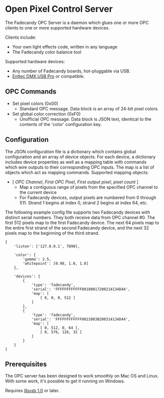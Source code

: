Open Pixel Control Server
=========================

The Fadecandy OPC Server is a daemon which glues one or more OPC clients to one or more supported hardware devices.

Clients include:

* Your own light effects code, written in any language
* The Fadecandy color balance tool

Supported hardware devices:

* Any number of Fadecandy boards, hot-pluggable via USB.
* [Enttec DMX USB Pro](http://www.enttec.com/?main_menu=Products&pn=70304) or compatible.

OPC Commands
------------

* Set pixel colors (0x00)
	* Standard OPC message. Data block is an array of 24-bit pixel colors.
* Set global color correction (0xF0)
	* Unofficial OPC message. Data block is JSON text, identical to the contents of the 'color' configuration key.


Configuration
-------------

The JSON configuration file is a dictionary which contains global configuration and an array of device objects. For each device, a dictionary includes device properties as well as a mapping table with commands which wire outputs to their corresponding OPC inputs. The map is a list of objects which act as mapping commands. Supported mapping objects:

* [ *OPC Channel*, *First OPC Pixel*, *First output pixel*, *pixel count* ]
	* Map a contiguous range of pixels from the specified OPC channel to the current device
	* For Fadecandy devices, output pixels are numbered from 0 through 511. Strand 1 begins at index 0, strand 2 begins at index 64, etc.

The following example config file supports two Fadecandy devices with distinct serial numbers. They both receive data from OPC channel #0. The first 512 pixels map to the first Fadecandy device. The next 64 pixels map to the entire first strand of the second Fadecandy device, and the next 32 pixels map to the beginning of the third strand.

	{
		'listen': ['127.0.0.1', 7890],

		'color': {
			'gamma': 2.5,
			'whitepoint': [0.98, 1.0, 1.0]
		},

		'devices': {
			{
				'type': 'fadecandy',
				'serial': 'FFFFFFFFFFFF00180017200214134D44',
				'map': [
					[ 0, 0, 0, 512 ]
				]
			},
			{
				'type': 'fadecandy',
				'serial': 'FFFFFFFFFFFF0021003B200314134D44',
				'map': [
					[ 0, 512, 0, 64 ],
					[ 0, 576, 128, 32 ]
				]
			}
		}
	]

Prerequisites
-------------

The OPC server has been designed to work smoothly on Mac OS and Linux. With some work, it's possible to get it running on Windows.

Requires [libusb 1.0](http://www.libusb.org/) or later.
